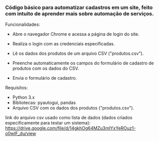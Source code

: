 ### Código básico para automatizar cadastros em um site, feito com intuito de aprender mais sobre automação de serviços.


Funcionalidades:

- Abre o navegador Chrome e acessa a página de login do site.

- Realiza o login com as credenciais especificadas.

- Lê os dados dos produtos de um arquivo CSV ("produtos.csv").

- Preenche automaticamente os campos do formulário de cadastro de produtos com os dados do CSV.

- Envia o formulário de cadastro.


Requisitos:

- Python 3.x
- Bibliotecas: pyautogui, pandas
- Arquivo CSV com os dados dos produtos ("produtos.csv").

link do arquivo csv usado como lista de dados (dados  criados especificamente para testar um sistema): https://drive.google.com/file/d/14gkhOg64MZu3mlYxYeROuz1-o0wIF_du/view
